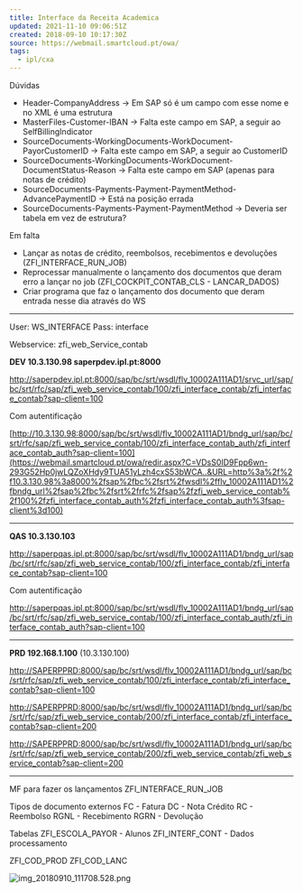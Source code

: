 ```yaml
---
title: Interface da Receita Academica
updated: 2021-11-10 09:06:51Z
created: 2018-09-10 10:17:30Z
source: https://webmail.smartcloud.pt/owa/
tags:
  - ipl/cxa
---
```


Dúvidas

- Header-CompanyAddress -> Em SAP só é um campo com esse nome e no XML é uma estrutura
- MasterFiles-Customer-IBAN -> Falta este campo em SAP, a seguir ao SelfBillingIndicator
- SourceDocuments-WorkingDocuments-WorkDocument-PayorCustomerID -> Falta este campo em SAP, a seguir ao CustomerID
- SourceDocuments-WorkingDocuments-WorkDocument-DocumentStatus-Reason -> Falta este campo em SAP (apenas para notas de crédito)
- SourceDocuments-Payments-Payment-PaymentMethod-AdvancePaymentID -> Está na posição errada
- SourceDocuments-Payments-Payment-PaymentMethod -> Deveria ser tabela em vez de estrutura?

Em falta

- Lançar as notas de crédito, reembolsos, recebimentos e devoluções (ZFI_INTERFACE_RUN_JOB)
- Reprocessar manualmente o lançamento dos documentos que deram erro a lançar no job (ZFI_COCKPIT_CONTAB_CLS - LANCAR_DADOS)
- Criar programa que faz o lançamento dos documento que deram entrada nesse dia através do WS

* * *

User: WS_INTERFACE
Pass: interface

Webservice: zfi_web_Service_contab

**DEV 10.3.130.98 saperpdev.ipl.pt:8000**

http://saperpdev.ipl.pt:8000/sap/bc/srt/wsdl/flv_10002A111AD1/srvc_url/sap/bc/srt/rfc/sap/zfi_web_service_contab/100/zfi_interface_contab/zfi_interface_contab?sap-client=100

Com autentificação

[http://10.3.130.98:8000/sap/bc/srt/wsdl/flv_10002A111AD1/bndg_url/sap/bc/srt/rfc/sap/zfi_web_service_contab/100/zfi_interface_contab_auth/zfi_interface_contab_auth?sap-client=100](https://webmail.smartcloud.pt/owa/redir.aspx?C=VDsS0ID9Fpp6wn-293G52Hp0jwLQZoXHdy9TUA51yLzh4cxS53bWCA..&URL=http%3a%2f%2f10.3.130.98%3a8000%2fsap%2fbc%2fsrt%2fwsdl%2fflv_10002A111AD1%2fbndg_url%2fsap%2fbc%2fsrt%2frfc%2fsap%2fzfi_web_service_contab%2f100%2fzfi_interface_contab_auth%2fzfi_interface_contab_auth%3fsap-client%3d100)

* * *

**QAS 10.3.130.103**

http://saperpqas.ipl.pt:8000/sap/bc/srt/wsdl/flv_10002A111AD1/bndg_url/sap/bc/srt/rfc/sap/zfi_web_service_contab/100/zfi_interface_contab/zfi_interface_contab?sap-client=100

Com autentificação

http://saperpqas.ipl.pt:8000/sap/bc/srt/wsdl/flv_10002A111AD1/bndg_url/sap/bc/srt/rfc/sap/zfi_web_service_contab/100/zfi_interface_contab_auth/zfi_interface_contab_auth?sap-client=100

* * *

**PRD 192.168.1.100**  (10.3.130.100)

[http://SAPERPPRD:8000/sap/bc/srt/wsdl/flv_10002A111AD1/bndg_url/sap/bc/srt/rfc/sap/zfi_web_service_contab/100/zfi_interface_contab/zfi_interface_contab?sap-client=100](http://saperpprd:8000/sap/bc/srt/wsdl/flv_10002A111AD1/bndg_url/sap/bc/srt/rfc/sap/zfi_web_service_contab/100/zfi_interface_contab/zfi_interface_contab?sap-client=100)

[http://SAPERPPRD:8000/sap/bc/srt/wsdl/flv_10002A111AD1/bndg_url/sap/bc/srt/rfc/sap/zfi_web_service_contab/200/zfi_interface_contab/zfi_interface_contab?sap-client=200](http://saperpprd:8000/sap/bc/srt/wsdl/flv_10002A111AD1/bndg_url/sap/bc/srt/rfc/sap/zfi_web_service_contab/200/zfi_interface_contab/zfi_interface_contab?sap-client=200)

[http://SAPERPPRD:8000/sap/bc/srt/wsdl/flv_10002A111AD1/bndg_url/sap/bc/srt/rfc/sap/zfi_web_service_contab/200/zfi_web_service_contab/zfi_web_service_contab?sap-client=200](http://saperpprd:8000/sap/bc/srt/wsdl/flv_10002A111AD1/bndg_url/sap/bc/srt/rfc/sap/zfi_web_service_contab/200/zfi_web_service_contab/zfi_web_service_contab?sap-client=200)

* * *

MF para fazer os lançamentos
ZFI_INTERFACE_RUN_JOB

Tipos de documento externos
FC - Fatura
DC - Nota Crédito
RC - Reembolso
RGNL - Recebimento
RGRN - Devolução

Tabelas
ZFI_ESCOLA_PAYOR - Alunos
ZFI_INTERF_CONT - Dados processamento

ZFI_COD_PROD
ZFI_COD_LANC

![img_20180910_111708.528.png](img_20180910_111708.528.png)